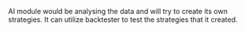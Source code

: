 AI module would be analysing the data and will try to create its own strategies. 
It can utilize backtester to test the strategies that it created. 